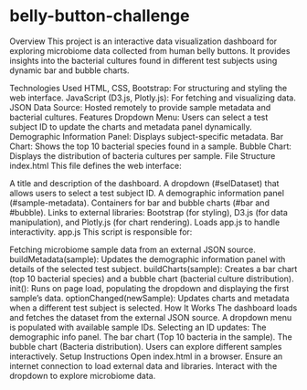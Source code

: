 # belly-button-challenge
Overview
This project is an interactive data visualization dashboard for exploring microbiome data collected from human belly buttons. It provides insights into the bacterial cultures found in different test subjects using dynamic bar and bubble charts.

Technologies Used
HTML, CSS, Bootstrap: For structuring and styling the web interface.
JavaScript (D3.js, Plotly.js): For fetching and visualizing data.
JSON Data Source: Hosted remotely to provide sample metadata and bacterial cultures.
Features
Dropdown Menu: Users can select a test subject ID to update the charts and metadata panel dynamically.
Demographic Information Panel: Displays subject-specific metadata.
Bar Chart: Shows the top 10 bacterial species found in a sample.
Bubble Chart: Displays the distribution of bacteria cultures per sample.
File Structure
index.html
This file defines the web interface:

A title and description of the dashboard.
A dropdown (#selDataset) that allows users to select a test subject ID.
A demographic information panel (#sample-metadata).
Containers for bar and bubble charts (#bar and #bubble).
Links to external libraries: Bootstrap (for styling), D3.js (for data manipulation), and Plotly.js (for chart rendering).
Loads app.js to handle interactivity.
app.js
This script is responsible for:

Fetching microbiome sample data from an external JSON source.
buildMetadata(sample): Updates the demographic information panel with details of the selected test subject.
buildCharts(sample): Creates a bar chart (top 10 bacterial species) and a bubble chart (bacterial culture distribution).
init(): Runs on page load, populating the dropdown and displaying the first sample’s data.
optionChanged(newSample): Updates charts and metadata when a different test subject is selected.
How It Works
The dashboard loads and fetches the dataset from the external JSON source.
A dropdown menu is populated with available sample IDs.
Selecting an ID updates:
The demographic info panel.
The bar chart (Top 10 bacteria in the sample).
The bubble chart (Bacteria distribution).
Users can explore different samples interactively.
Setup Instructions
Open index.html in a browser.
Ensure an internet connection to load external data and libraries.
Interact with the dropdown to explore microbiome data.
